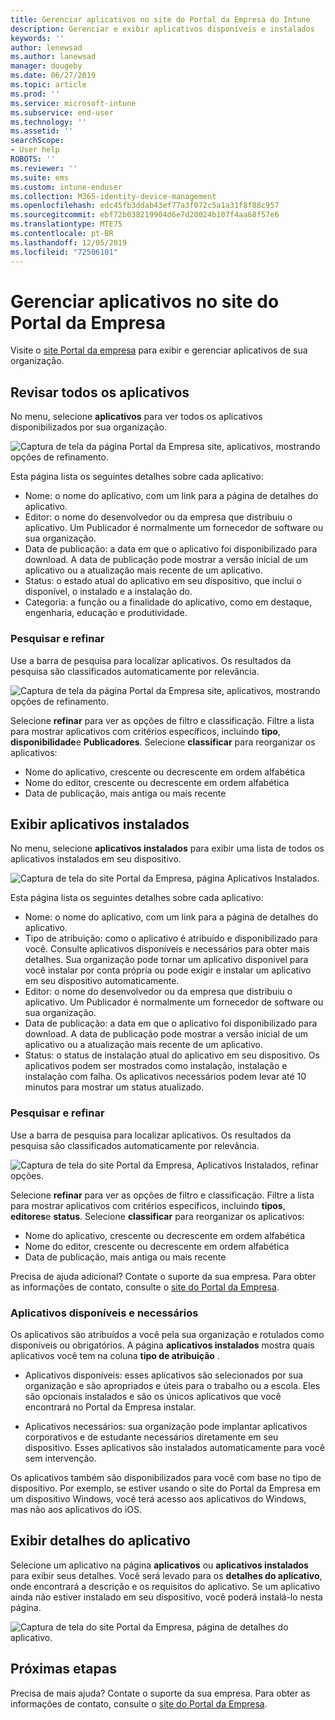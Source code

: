 ```yaml
---
title: Gerenciar aplicativos no site do Portal da Empresa do Intune
description: Gerenciar e exibir aplicativos disponíveis e instalados
keywords: ''
author: lenewsad
ms.author: lanewsad
manager: dougeby
ms.date: 06/27/2019
ms.topic: article
ms.prod: ''
ms.service: microsoft-intune
ms.subservice: end-user
ms.technology: ''
ms.assetid: ''
searchScope:
- User help
ROBOTS: ''
ms.reviewer: ''
ms.suite: ems
ms.custom: intune-enduser
ms.collection: M365-identity-device-management
ms.openlocfilehash: edc45fb3ddab43ef77a3f072c5a1a31f8f88c957
ms.sourcegitcommit: ebf72b038219904d6e7d20024b107f4aa68f57e6
ms.translationtype: MTE75
ms.contentlocale: pt-BR
ms.lasthandoff: 12/05/2019
ms.locfileid: "72506101"
---
```

# <a name="manage-apps-from-the-company-portal-website"></a>Gerenciar aplicativos no site do Portal da Empresa 
Visite o [site Portal da empresa](https://portal.manage.microsoft.com) para exibir e gerenciar aplicativos de sua organização. 

## <a name="view-all-apps"></a>Revisar todos os aplicativos  
No menu, selecione **aplicativos** para ver todos os aplicativos disponibilizados por sua organização. 

   ![Captura de tela da página Portal da Empresa site, aplicativos, mostrando opções de refinamento.](./media/intune-view-apps-1907.png)  

Esta página lista os seguintes detalhes sobre cada aplicativo:  

* Nome: o nome do aplicativo, com um link para a página de detalhes do aplicativo.
* Editor: o nome do desenvolvedor ou da empresa que distribuiu o aplicativo. Um Publicador é normalmente um fornecedor de software ou sua organização.  
* Data de publicação: a data em que o aplicativo foi disponibilizado para download. A data de publicação pode mostrar a versão inicial de um aplicativo ou a atualização mais recente de um aplicativo.
* Status: o estado atual do aplicativo em seu dispositivo, que inclui o disponível, o instalado e a instalação do. 
* Categoria: a função ou a finalidade do aplicativo, como em destaque, engenharia, educação e produtividade.  

### <a name="search-and-refine"></a>Pesquisar e refinar   

Use a barra de pesquisa para localizar aplicativos. Os resultados da pesquisa são classificados automaticamente por relevância.  

   ![Captura de tela da página Portal da Empresa site, aplicativos, mostrando opções de refinamento.](./media/intune-refine-all-apps-1907.png)  

Selecione **refinar** para ver as opções de filtro e classificação. Filtre a lista para mostrar aplicativos com critérios específicos, incluindo **tipo**, **disponibilidade**e **Publicadores**. Selecione **classificar** para reorganizar os aplicativos:

* Nome do aplicativo, crescente ou decrescente em ordem alfabética 
* Nome do editor, crescente ou decrescente em ordem alfabética 
* Data de publicação, mais antiga ou mais recente  

## <a name="view-installed-apps"></a>Exibir aplicativos instalados  
No menu, selecione **aplicativos instalados** para exibir uma lista de todos os aplicativos instalados em seu dispositivo.  

   ![Captura de tela do site Portal da Empresa, página Aplicativos Instalados.](./media/intune-installed-apps-1907.png)  


Esta página lista os seguintes detalhes sobre cada aplicativo:  

* Nome: o nome do aplicativo, com um link para a página de detalhes do aplicativo.
* Tipo de atribuição: como o aplicativo é atribuído e disponibilizado para você. Consulte aplicativos disponíveis e necessários para obter mais detalhes. Sua organização pode tornar um aplicativo disponível para você instalar por conta própria ou pode exigir e instalar um aplicativo em seu dispositivo automaticamente.  
* Editor: o nome do desenvolvedor ou da empresa que distribuiu o aplicativo. Um Publicador é normalmente um fornecedor de software ou sua organização.  
* Data de publicação: a data em que o aplicativo foi disponibilizado para download. A data de publicação pode mostrar a versão inicial de um aplicativo ou a atualização mais recente de um aplicativo.
* Status: o status de instalação atual do aplicativo em seu dispositivo. Os aplicativos podem ser mostrados como instalação, instalação e instalação com falha. Os aplicativos necessários podem levar até 10 minutos para mostrar um status atualizado.  

### <a name="search-and-refine"></a>Pesquisar e refinar  

Use a barra de pesquisa para localizar aplicativos. Os resultados da pesquisa são classificados automaticamente por relevância.  

   ![Captura de tela do site Portal da Empresa, Aplicativos Instalados, refinar opções.](./media/intune-installed-refine-1907.png)  

Selecione **refinar** para ver as opções de filtro e classificação. Filtre a lista para mostrar aplicativos com critérios específicos, incluindo **tipos**, **editores**e **status**. Selecione **classificar** para reorganizar os aplicativos:

* Nome do aplicativo, crescente ou decrescente em ordem alfabética  
* Nome do editor, crescente ou decrescente em ordem alfabética  
* Data de publicação, mais antiga ou mais recente  

Precisa de ajuda adicional? Contate o suporte da sua empresa. Para obter as informações de contato, consulte o [site do Portal da Empresa](https://go.microsoft.com/fwlink/?linkid=2010980).  

### <a name="available-and-required-apps"></a>Aplicativos disponíveis e necessários
Os aplicativos são atribuídos a você pela sua organização e rotulados como disponíveis ou obrigatórios. A página **aplicativos instalados** mostra quais aplicativos você tem na coluna **tipo de atribuição** . 


* Aplicativos disponíveis: esses aplicativos são selecionados por sua organização e são apropriados e úteis para o trabalho ou a escola. Eles são opcionais instalados e são os únicos aplicativos que você encontrará no Portal da Empresa instalar. 

* Aplicativos necessários: sua organização pode implantar aplicativos corporativos e de estudante necessários diretamente em seu dispositivo. Esses aplicativos são instalados automaticamente para você sem intervenção. 

Os aplicativos também são disponibilizados para você com base no tipo de dispositivo. Por exemplo, se estiver usando o site do Portal da Empresa em um dispositivo Windows, você terá acesso aos aplicativos do Windows, mas não aos aplicativos do iOS.  

## <a name="view-app-details"></a>Exibir detalhes do aplicativo  
Selecione um aplicativo na página **aplicativos** ou **aplicativos instalados** para exibir seus detalhes. Você será levado para os **detalhes do aplicativo**, onde encontrará a descrição e os requisitos do aplicativo. Se um aplicativo ainda não estiver instalado em seu dispositivo, você poderá instalá-lo nesta página. 


   ![Captura de tela do site Portal da Empresa, página de detalhes do aplicativo.](./media/intune-app-details-1907.png)  

## <a name="next-steps"></a>Próximas etapas
Precisa de mais ajuda? Contate o suporte da sua empresa. Para obter as informações de contato, consulte o [site do Portal da Empresa](https://go.microsoft.com/fwlink/?linkid=2010980).  
